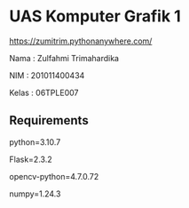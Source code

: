 # UAS Komputer Grafik 1

https://zumitrim.pythonanywhere.com/

Nama  : Zulfahmi Trimahardika

NIM   : 201011400434

Kelas : 06TPLE007

## Requirements

python=3.10.7

Flask=2.3.2

opencv-python=4.7.0.72

numpy=1.24.3
